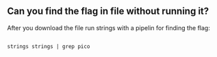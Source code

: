 ## Can you find the flag in file without running it?

After you download the file run strings with a pipelin for finding the flag:

```console

strings strings | grep pico 

```

